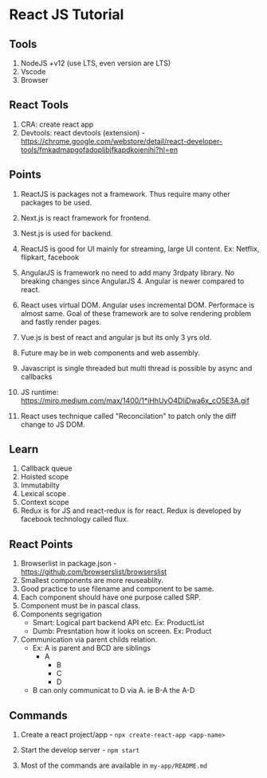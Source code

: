 # React JS Tutorial

## Tools

1. NodeJS +v12 (use LTS, even version are LTS)
2. Vscode
3. Browser

## React Tools

1. CRA: create react app
2. Devtools: react devtools (extension) - <https://chrome.google.com/webstore/detail/react-developer-tools/fmkadmapgofadopljbjfkapdkoienihi?hl=en>

## Points

1. ReactJS is packages not a framework. Thus require many other packages to be used.
2. Next.js is react framework for frontend.
3. Nest.js is used for backend.
4. ReactJS is good for UI mainly for streaming, large UI content. Ex: Netflix, flipkart, facebook
5. AngularJS is framework no need to add many 3rdpaty library. No breaking changes since AngularJS 4. Angular is newer compared to react.

6. React uses virtual DOM. Angular uses incremental DOM. Performace is almost same. Goal of these framework are to solve rendering problem and fastly render pages.
7. Vue.js is best of react and angular js but its only 3 yrs old.
8. Future may be in web components and web assembly.
9. Javascript is single threaded but multi thread is possible by async and callbacks
10. JS runtime: <https://miro.medium.com/max/1400/1*iHhUyO4DliDwa6x_cO5E3A.gif>
11. React uses technique called "Reconcilation" to patch only the diff change to JS DOM.

## Learn

1. Callback queue
2. Hoisted scope
3. Immutabilty
4. Lexical scope
5. Context scope
6. Redux is for JS and react-redux is for react. Redux is developed by facebook technology called flux.

## React Points

1. Browserlist in package.json - <https://github.com/browserslist/browserslist>
2. Smallest components are more reuseablity.
3. Good practice to use filename and component to be same.
4. Each component should have one purpose called SRP.
5. Component must be in pascal class.
6. Components segrigation
   - Smart: Logical part backend API etc. Ex: ProductList
   - Dumb: Presntation how it looks on screen. Ex: Product
7. Communication via parent childs relation.
   - Ex: A is parent and BCD are siblings
     - A
       - B
       - C
       - D
   - B can only communicat to D via A. ie B-A the A-D

## Commands

1. Create a react project/app - `npx create-react-app <app-name>`

2. Start the develop server - `npm start`

3. Most of the commands are available in `my-app/README.md`

